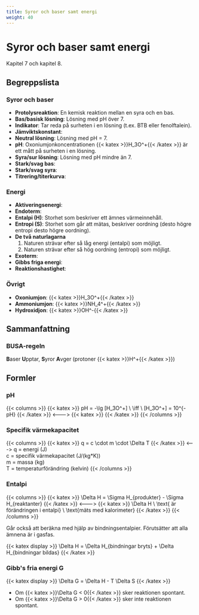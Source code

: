 ```yaml
---
title: Syror och baser samt energi
weight: 40
---
```


# Syror och baser samt energi

Kapitel 7 och kapitel 8.

## Begreppslista

### Syror och baser

* **Protolysreaktion**: En kemisk reaktion mellan en syra och en bas.
* **Bas/basisk lösning**: Lösning med pH över 7.
* **Indikator**: Tar reda på surheten i en lösning (t.ex. BTB eller fenolftalein).
* **Jämviktskonstant**:
* **Neutral lösning**: Lösning med pH = 7.
* **pH**: Oxoniumjonkoncentrationen {{< katex >}}H_3O^+{{< /katex >}} är ett mått på surheten i en lösning.
* **Syra/sur lösning**: Lösning med pH mindre än 7.
* **Stark/svag bas**:
* **Stark/svag syra**:
* **Titrering/titerkurva**:

### Energi

* **Aktiveringsenergi**:
* **Endoterm**:
* **Entalpi (H)**: Storhet som beskriver ett ämnes värmeinnehåll.
* **Entropi (S)**: Storhet som går att mätas, beskriver oordning (desto högre entropi desto högre oordning).
* **De två naturlagarna**
  1. Naturen strävar efter så låg energi (entalpi) som möjligt.
  1. Naturen strävar efter så hög oordning (entropi) som möjligt.
* **Exoterm**:
* **Gibbs friga energi**:
* **Reaktionshastighet**:

### Övrigt

* **Oxoniumjon**: {{< katex >}}H_3O^+{{< /katex >}}
* **Ammoniumjon**: {{< katex >}}NH_4^+{{< /katex >}}
* **Hydroxidjon**: {{< katex >}}OH^-{{< /katex >}}

## Sammanfattning

### BUSA-regeln

**B**aser **U**pptar, **S**yror **A**vger (protoner {{< katex >}}H^+{{< /katex >}})

## Formler

### pH

{{< columns >}}
{{< katex >}}
pH = -\lg [H_3O^+] \\
\iff \\
[H_3O^+] = 10^{-pH}
{{< /katex >}}
<--->
{{< katex >}}
{{< /katex >}}
{{< /columns >}}

### Specifik värmekapacitet

{{< columns >}}
{{< katex >}}
q = c \cdot m \cdot \Delta T
{{< /katex >}}
<--->
q = energi (J)\
c = specifik värmekapacitet (J/(kg*K))\
m = massa (kg)\
T = temperaturförändring (kelvin)
{{< /columns >}}

### Entalpi

{{< columns >}}
{{< katex >}}
\Delta H = \Sigma H_{produkter} - \Sigma H_{reaktanter}
{{< /katex >}}
<--->
{{< katex >}}
\Delta H \ \text{ är förändringen i entalpi} \\
\text{mäts med kalorimeter}
{{< /katex >}}
{{< /columns >}}

Går också att beräkna med hjälp av bindningsentalpier. Förutsätter att alla ämnena är i gasfas.

{{< katex display >}}
\Delta H = \Delta H_{bindningar bryts} + \Delta H_{bindningar bildas}
{{< /katex >}}

### Gibb's fria energi G

{{< katex display >}}
\Delta G = \Delta H - T \Delta S
{{< /katex >}}

* Om {{< katex >}}\Delta G < 0{{< /katex >}} sker reaktionen spontant.
* Om {{< katex >}}\Delta G > 0{{< /katex >}} sker inte reaktionen spontant.
